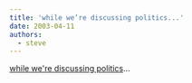 ```yaml
---
title: 'while we’re discussing politics...'
date: 2003-04-11
authors:
  - steve
---
```


[while we're discussing politics](http://www.nytimes.com/2003/04/11/opinion/11JORD.html?ex=1050638400&en=ea21e8c88feae21c&ei=5062&partner=GOOGLE)...
